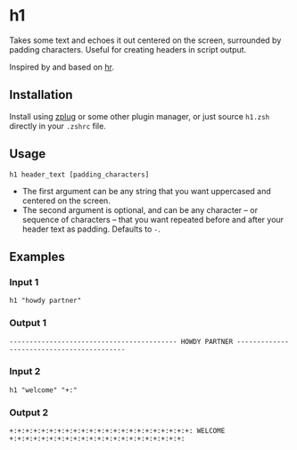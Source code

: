 # h1
Takes some text and echoes it out centered on the screen, surrounded by padding characters. Useful for creating headers in script output.

Inspired by and based on [hr](https://github.com/LuRsT/hr).

## Installation
Install using [zplug](https://github.com/zplug/zplug) or some other plugin manager, or just source `h1.zsh` directly in your `.zshrc` file.

## Usage
`h1 header_text [padding_characters]`

- The first argument can be any string that you want uppercased and centered on the screen.
- The second argument is optional, and can be any character – or sequence of characters – that you want repeated before and after your header text as padding. Defaults to `-`.

## Examples
### Input 1
```
h1 "howdy partner"
```

### Output 1
```
------------------------------------------ HOWDY PARTNER ------------------------------------------
```

### Input 2
```
h1 "welcome" "+:"
```

### Output 2
```
+:+:+:+:+:+:+:+:+:+:+:+:+:+:+:+:+:+:+:+:+:+:+: WELCOME +:+:+:+:+:+:+:+:+:+:+:+:+:+:+:+:+:+:+:+:+:+:
```

